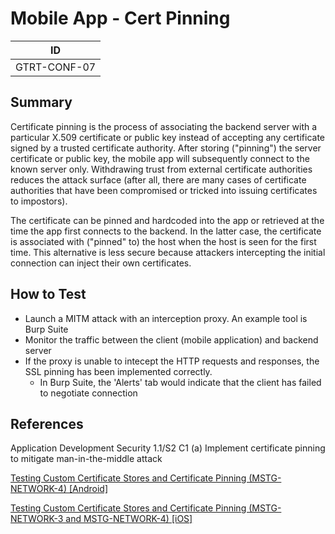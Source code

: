 # Mobile App - Cert Pinning

|ID          |
|------------|
|GTRT-CONF-07|

## Summary

Certificate pinning is the process of associating the backend server with a particular X.509 certificate or public key instead of accepting any certificate signed by a trusted certificate authority. After storing ("pinning") the server certificate or public key, the mobile app will subsequently connect to the known server only. Withdrawing trust from external certificate authorities reduces the attack surface (after all, there are many cases of certificate authorities that have been compromised or tricked into issuing certificates to impostors).

The certificate can be pinned and hardcoded into the app or retrieved at the time the app first connects to the backend. In the latter case, the certificate is associated with ("pinned" to) the host when the host is seen for the first time. This alternative is less secure because attackers intercepting the initial connection can inject their own certificates.

## How to Test

* Launch a MITM attack with an interception proxy. An example tool is Burp Suite
* Monitor the traffic between the client (mobile application) and backend server
* If the proxy is unable to intecept the HTTP requests and responses, the SSL pinning has been implemented correctly. 
    * In Burp Suite, the 'Alerts' tab would indicate that the client has failed to negotiate connection

## References

Application Development Security 1.1/S2 C1 (a) Implement certificate pinning to mitigate man-in-the-middle attack

[Testing Custom Certificate Stores and Certificate Pinning (MSTG-NETWORK-4) [Android]](https://github.com/OWASP/owasp-mstg/blob/1.1.3/Document/0x05g-Testing-Network-Communication.md#testing-custom-certificate-stores-and-certificate-pinning-mstg-network-4)

[Testing Custom Certificate Stores and Certificate Pinning (MSTG-NETWORK-3 and MSTG-NETWORK-4) [iOS]](https://github.com/OWASP/owasp-mstg/blob/1.1.3/Document/0x06g-Testing-Network-Communication.md#testing-custom-certificate-stores-and-certificate-pinning-mstg-network-3-and-mstg-network-4)
